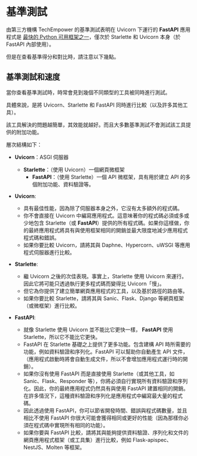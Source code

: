 # 基準測試

由第三方機構 TechEmpower 的基準測試表明在 Uvicorn 下運行的 **FastAPI** 應用程式是 <a href="https://www.techempower.com/benchmarks/#section=test&runid=7464e520-0dc2-473d-bd34-dbdfd7e85911&hw=ph&test=query&l=zijzen-7" class="external-link" target="_blank">最快的 Python 可用框架之一</a>，僅次於 Starlette 和 Uvicorn 本身（於 FastAPI 內部使用）。

但是在查看基準得分和對比時，請注意以下幾點。

## 基準測試和速度

當你查看基準測試時，時常會見到幾個不同類型的工具被同時進行測試。

具體來說，是將 Uvicorn、Starlette 和 FastAPI 同時進行比較（以及許多其他工具）。

該工具解決的問題越簡單，其效能就越好。而且大多數基準測試不會測試該工具提供的附加功能。

層次結構如下：

* **Uvicorn**：ASGI 伺服器
    * **Starlette**：（使用 Uvicorn）一個網頁微框架
        * **FastAPI**：（使用 Starlette）一個 API 微框架，具有用於建立 API 的多個附加功能、資料驗證等。

* **Uvicorn**:
    * 具有最佳性能，因為除了伺服器本身之外，它沒有太多額外的程式碼。
    * 你不會直接在 Uvicorn 中編寫應用程式。這意味著你的程式碼必須或多或少地包含 Starlette（或 **FastAPI**）提供的所有程式碼。如果你這樣做，你的最終應用程式將具有與使用框架相同的開銷並最大限度地減少應用程式程式碼和錯誤。
    * 如果你要比較 Uvicorn，請將其與 Daphne、Hypercorn、uWSGI 等應用程式伺服器進行比較。
* **Starlette**:
    * 繼 Uvicorn 之後的次佳表現。事實上，Starlette 使用 Uvicorn 來運行。因此它將可能只透過執行更多程式碼而變得比 Uvicorn「慢」。
    * 但它為你提供了建立簡單網頁應用程式的工具，以及基於路徑的路由等。
    * 如果你要比較 Starlette，請將其與 Sanic、Flask、Django 等網頁框架（或微框架）進行比較。
* **FastAPI**:
    * 就像 Starlette 使用 Uvicorn 並不能比它更快一樣， **FastAPI** 使用 Starlette，所以它不能比它更快。
    * FastAPI 在 Starlette 基礎之上提供了更多功能。包含建構 API 時所需要的功能，例如資料驗證和序列化。FastAPI 可以幫助你自動產生 API 文件，（應用程式啟動時將會自動生成文件，所以不會增加應用程式運行時的開銷）。
    * 如果你沒有使用 FastAPI 而是直接使用 Starlette（或其他工具，如 Sanic、Flask、Responder 等），你將必須自行實現所有資料驗證和序列化。因此，你的最終應用程式仍然具有與使用 FastAPI 建置相同的開銷。在許多情況下，這種資料驗證和序列化是應用程式中編寫最大量的程式碼。
    * 因此透過使用 FastAPI，你可以節省開發時間、錯誤與程式碼數量，並且相比不使用 FastAPI 你很大可能會獲得相同或更好的性能（因為那樣你必須在程式碼中實現所有相同的功能）。
    * 如果你要與 FastAPI 比較，請將其與能夠提供資料驗證、序列化和文件的網頁應用程式框架（或工具集）進行比較，例如 Flask-apispec、NestJS、Molten 等框架。
